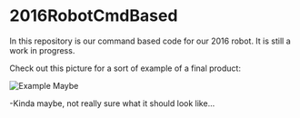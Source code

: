 # 2016RobotCmdBased
In this repository is our command based code for our 2016 robot.
It is still a work in progress.

Check out this picture for a sort of example of a final product:

![Example Maybe](https://s3.amazonaws.com/screensteps_live/images/Wpilib/277232/8/rendered/35d56435-e21a-400b-99c1-c900d357bb50_display.png)

-Kinda maybe, not really sure what it should look like...
